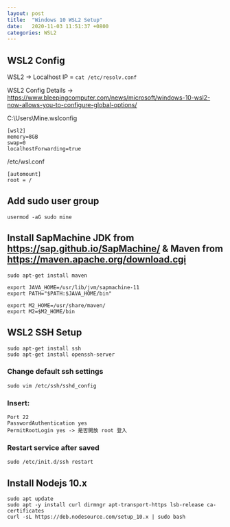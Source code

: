 ```yaml
---
layout: post
title:  "Windows 10 WSL2 Setup"
date:   2020-11-03 11:51:37 +0800
categories: WSL2
---
```


## WSL2 Config

WSL2 -> Localhost IP = `cat /etc/resolv.conf`

WSL2 Config Details -> https://www.bleepingcomputer.com/news/microsoft/windows-10-wsl2-now-allows-you-to-configure-global-options/

C:\Users\Mine\.wslconfig
```
[wsl2]
memory=8GB
swap=0
localhostForwarding=true
```

/etc/wsl.conf
```
[automount]
root = /
```


## Add sudo user group
`usermod -aG sudo mine`


## Install SapMachine JDK from https://sap.github.io/SapMachine/ & Maven from https://maven.apache.org/download.cgi

```
sudo apt-get install maven

export JAVA_HOME=/usr/lib/jvm/sapmachine-11
export PATH="$PATH:$JAVA_HOME/bin"

export M2_HOME=/usr/share/maven/
export M2=$M2_HOME/bin
```

## WSL2 SSH Setup

```
sudo apt-get install ssh
sudo apt-get install openssh-server
```

### Change default ssh settings

`sudo vim /etc/ssh/sshd_config`

### Insert: 
```
Port 22
PasswordAuthentication yes
PermitRootLogin yes -> 是否開放 root 登入
```

### Restart service after saved
`sudo /etc/init.d/ssh restart`

## Install Nodejs 10.x

```
sudo apt update
sudo apt -y install curl dirmngr apt-transport-https lsb-release ca-certificates
curl -sL https://deb.nodesource.com/setup_10.x | sudo bash
```


